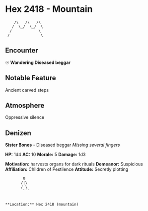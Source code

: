 # Hex 2418 - Mountain
```
    /\   /\   /\
   /  \_/  \_/  \
  /            \
 /              \
```

## Encounter

☉ **Wandering Diseased beggar**

## Notable Feature

Ancient carved steps

## Atmosphere

Oppressive silence

## Denizen

**Sister Bones** - Diseased beggar
*Missing several fingers*

**HP:** 1d4 **AC:** 10 **Morale:** 5
**Damage:** 1d3

**Motivation:** harvests organs for dark rituals
**Demeanor:** Suspicious
**Affiliation:** Children of Pestilence
**Attitude:** Secretly plotting

```
        O
       /|\
       / \
        ```


**Location:** Hex 2418 (mountain)
